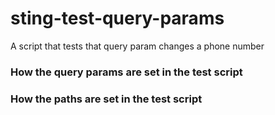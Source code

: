 # sting-test-query-params

A script that tests that query param changes a phone number

### How the query params are set in the test script

### How the paths are set in the test script
